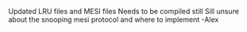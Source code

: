 Updated LRU files and MESI files
Needs to be compiled still
Sill unsure about the snooping mesi protocol and where to implement
-Alex
